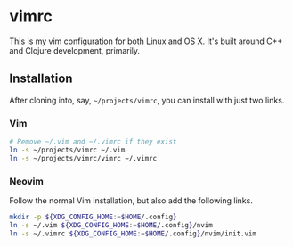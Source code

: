 vimrc
===
This is my vim configuration for both Linux and OS X. It's built around C++ and
Clojure development, primarily.

## Installation
After cloning into, say, `~/projects/vimrc`, you can install with just two
links.

### Vim
```bash
# Remove ~/.vim and ~/.vimrc if they exist
ln -s ~/projects/vimrc ~/.vim
ln -s ~/projects/vimrc/vimrc ~/.vimrc
```

### Neovim
Follow the normal Vim installation, but also add the following links.
```bash
mkdir -p ${XDG_CONFIG_HOME:=$HOME/.config}
ln -s ~/.vim ${XDG_CONFIG_HOME:=$HOME/.config}/nvim
ln -s ~/.vimrc ${XDG_CONFIG_HOME:=$HOME/.config}/nvim/init.vim
```
